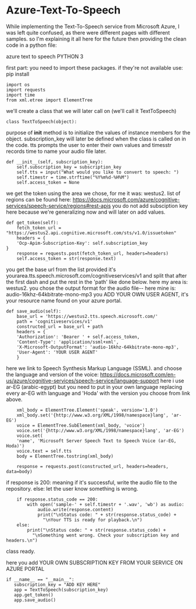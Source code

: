 # Azure-Text-To-Speech
While implementing the Text-To-Speech service from Microsoft Azure, I was left quite confused, as there were different pages with different samples. so I'm explaining it all here for the future then providing the clean code in a python file:


azure text to speech PYTHON 3


first part: you need to import these packages. if they're not available use: pip install <package name>

    import os
    import requests
    import time
    from xml.etree import ElementTree

we'll create a class that we will later call on (we'll call it TextToSpeech)

    class TextToSpeech(object):
    
purpose of __init__ method is to initialize the values of instance members for the object.
subscription_key will later be defined when the class is called on in the code.
tts prompts the user to enter their own values and timesstr records time to name your audio file later.

    def __init__(self, subscription_key):
        self.subscription_key = subscription_key
        self.tts = input("What would you like to convert to speech: ")
        self.timestr = time.strftime("%Y%m%d-%H%M")
        self.access_token = None
        
we get the token using the area we chose, for me it was: westus2.
list of regions can be found here: https://docs.microsoft.com/azure/cognitive-services/speech-service/regions#rest-apis
you do not add subsciption key here because we're generalizing now and will later on add values.

    def get_token(self):
        fetch_token_url = "https://westus2.api.cognitive.microsoft.com/sts/v1.0/issuetoken"
        headers = {
        'Ocp-Apim-Subscription-Key': self.subscription_key
    }
        response = requests.post(fetch_token_url, headers=headers)
        self.access_token = str(response.text)
        
        
you get the base url from the list provided it's yourarea.tts.speech.microsoft.com/cognitiveservices/v1
and split that after the first dash and put the rest in the 'path' like done below.
here my area is: westus2.
you chose the output format for the audio file-- here mine is: audio-16khz-64kbitrate-mono-mp3
you ADD YOUR OWN USER AGENT, it's your resource name found on your azure portal.

    def save_audio(self):
        base_url = 'https://westus2.tts.speech.microsoft.com/'
        path = 'cognitiveservices/v1'
        constructed_url = base_url + path
        headers = {
        'Authorization': 'Bearer ' + self.access_token,
        'Content-Type': 'application/ssml+xml',
        'X-Microsoft-OutputFormat': 'audio-16khz-64kbitrate-mono-mp3',
        'User-Agent': 'YOUR USER AGENT'
        }
        
        
here we link to Speech Synthesis Markup Language (SSML).
and choose the language and version of the voice: https://docs.microsoft.com/en-us/azure/cognitive-services/speech-service/language-support
here i use ar-EG (arabic-egypt) but you need to put in your own language replacing every ar-EG with language and 'Hoda' with the version you choose from link above.

        xml_body = ElementTree.Element('speak', version='1.0')
        xml_body.set('{http://www.w3.org/XML/1998/namespace}lang', 'ar-EG')
        voice = ElementTree.SubElement(xml_body, 'voice')
        voice.set('{http://www.w3.org/XML/1998/namespace}lang', 'ar-EG')
        voice.set(
        'name', 'Microsoft Server Speech Text to Speech Voice (ar-EG, Hoda)')
        voice.text = self.tts
        body = ElementTree.tostring(xml_body)

        response = requests.post(constructed_url, headers=headers, data=body)
        

        
if response is 200: meaning if it's successful, write the audio file to the repository. else: let the user know something is wrong.
        
        if response.status_code == 200:
            with open('sample-' + self.timestr + '.wav', 'wb') as audio:
                audio.write(response.content)
                print("\nStatus code: " + str(response.status_code) +
                  "\nYour TTS is ready for playback.\n")
        else:
            print("\nStatus code: " + str(response.status_code) +
              "\nSomething went wrong. Check your subscription key and headers.\n")
class ready.


here you add YOUR OWN SUBSCRIPTION KEY FROM YOUR SERVICE ON AZURE PORTAL
            
    if __name__ == "__main__":
       subscription_key = "ADD KEY HERE"
       app = TextToSpeech(subscription_key)
       app.get_token()
       app.save_audio()
        


